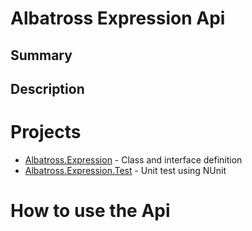 # Albatross Expression Api

## Summary

## Description


# Projects

* [Albatross.Expression](xref:Albatross.Expression) - Class and interface definition
* [Albatross.Expression.Test](xref:Albatross.Expression.Test) - Unit test using NUnit

# How to use the Api
